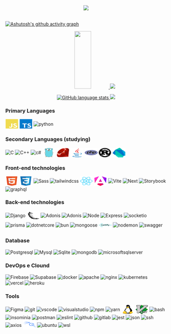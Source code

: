 <div align="center" >
<img src="https://github-profile-trophy.vercel.app/?username=maria-eduarda90&row=1&column=6&theme=dracula&margin-w=15&margin-h=15"/>
  </div>
  <br />

[![Ashutosh's github activity graph](https://github-readme-activity-graph.vercel.app/graph?username=maria-eduarda90&bg_color=red&color=bd93f9&color=bd93f9&line=bd93f9&point=f1f5f9&area=true&hide_border=true)](https://github.com/ashutosh00710/github-readme-activity-graph)

<div align="center">
  <a href="https://github.com/maria-eduarda90">
  <img height="180em" width="32%" src="https://github-readme-stats.vercel.app/api/top-langs/?username=Maria-Eduarda90&theme=dark&border_radius=10&hide_title=true&layout=compact&langs_count=13"/>
  <img height="180em" src="https://github-readme-stats.vercel.app/api/top-langs/?username=maria-eduarda90&layout=compact&langs_count=12&theme=dark"/>
</div>

<p align="center">
<a href="https://github.com/Maria-Eduarda90">
<img width="32%" src="https://github-readme-stats.vercel.app/api/top-langs/?username=Maria-Eduarda90&theme=dark&border_radius=10&hide_title=true&layout=compact&langs_count=20" alt="GitHub language stats" />
<img width="57%" src="https://github-readme-stats.vercel.app/api?username=Maria-Eduarda90&theme=dark&hide_border=false&include_all_commits=false&count_private=false" />
  </a>
</p>

<h3>Primary Languages</h3>
<p align="left">
  <img align="center" alt="JS" height="30" width="40" src="https://raw.githubusercontent.com/devicons/devicon/master/icons/javascript/javascript-plain.svg">
  <img align="center" alt="TS" height="30" width="40" src="https://raw.githubusercontent.com/devicons/devicon/master/icons/typescript/typescript-plain.svg">
  <img align="center" alt="python" height="30" width="40" src="https://cdn.jsdelivr.net/gh/devicons/devicon@latest/icons/python/python-original.svg"> 
  
</p>

<h3>Secondary Languages (studying)</h3>
<p align="left">
  <img align="center" alt="C" height="30" width="40" src="https://cdn.jsdelivr.net/gh/devicons/devicon@latest/icons/c/c-original.svg">
  <img align="center" alt="C++" height="30" width="40" src="https://cdn.jsdelivr.net/gh/devicons/devicon@latest/icons/cplusplus/cplusplus-original.svg">
  <img align="center" alt="c#" height="30" width="40" src="https://cdn.jsdelivr.net/gh/devicons/devicon@latest/icons/csharp/csharp-original.svg">
  <img align="center" alt="go" height="30" width="40" src="https://raw.githubusercontent.com/devicons/devicon/6910f0503efdd315c8f9b858234310c06e04d9c0/icons/go/go-original.svg">
  <img align="center" alt="ruby" height="30" width="40" src="https://raw.githubusercontent.com/devicons/devicon/6910f0503efdd315c8f9b858234310c06e04d9c0/icons/ruby/ruby-original.svg">
  <img align="center" alt="java" height="30" width="40" src="https://raw.githubusercontent.com/devicons/devicon/6910f0503efdd315c8f9b858234310c06e04d9c0/icons/java/java-original.svg">
  <img align="center" alt="php" height="30" width="40" src="https://raw.githubusercontent.com/devicons/devicon/6910f0503efdd315c8f9b858234310c06e04d9c0/icons/php/php-original.svg">
  <img align="center" alt="rust" height="30" width="40" src="https://raw.githubusercontent.com/devicons/devicon/6910f0503efdd315c8f9b858234310c06e04d9c0/icons/rust/rust-original.svg">
  <img align="center" alt="dart" height="30" width="40" src="https://raw.githubusercontent.com/devicons/devicon/6910f0503efdd315c8f9b858234310c06e04d9c0/icons/dart/dart-original.svg">
</p>

<h3>Front-end technologies</h3>
<p align="left">
  <img align="center" alt="HTML" height="30" width="40" src="https://raw.githubusercontent.com/devicons/devicon/master/icons/html5/html5-original.svg">
  <img align="center" alt="CSS" height="30" width="40" src="https://raw.githubusercontent.com/devicons/devicon/master/icons/css3/css3-original.svg">
  <img align="center" alt="Sass" height="30" width="40" src="https://cdn.jsdelivr.net/gh/devicons/devicon/icons/sass/sass-original.svg" />
  <img align="center" alt="tailwindcss" height="30" width="40" src="https://cdn.jsdelivr.net/gh/devicons/devicon@latest/icons/tailwindcss/tailwindcss-original.svg" />
  <img align="center" alt="React" height="30" width="40" src="https://raw.githubusercontent.com/devicons/devicon/master/icons/react/react-original.svg">
  <img align="center" alt="React" height="30" width="40" src="https://raw.githubusercontent.com/devicons/devicon/master/icons/angular/angular-original.svg">
  <img align="center" alt="Vite" height="30" width="40" src="https://cdn.jsdelivr.net/gh/devicons/devicon@latest/icons/vitejs/vitejs-original.svg" />
  <img align="center" alt="Next" height="30" width="40" src="https://cdn.jsdelivr.net/gh/devicons/devicon/icons/nextjs/nextjs-original.svg" />
  <img align="center" alt="Storybook" height="30" width="40" src="https://cdn.jsdelivr.net/gh/devicons/devicon/icons/storybook/storybook-original.svg" />
  <img align="center" alt="graphql" height="30" width="40" src="https://cdn.jsdelivr.net/gh/devicons/devicon/icons/graphql/graphql-plain.svg" />
</p>

<h3>Back-end technologies</h3>
<p align="left">
  <img align="center" alt="Django" height="30" width="40" src="https://cdn.jsdelivr.net/gh/devicons/devicon/icons/django/django-plain.svg">
  <img align="center" alt="flask" height="30" width="40" src="https://raw.githubusercontent.com/devicons/devicon/ca28c779441053191ff11710fe24a9e6c23690d6/icons/flask/flask-original.svg">
  <img align="center" alt="Adonis" height="30" width="40" src="https://cdn.jsdelivr.net/gh/devicons/devicon/icons/adonisjs/adonisjs-original.svg" />
  <img align="center" alt="Adonis" height="30" width="40" src="https://cdn.jsdelivr.net/gh/devicons/devicon/icons/nestjs/nestjs-original.svg" />
  <img align="center" alt="Node" height="30" width="40" src="https://cdn.jsdelivr.net/gh/devicons/devicon/icons/nodejs/nodejs-original.svg" />
  <img align="center" alt="Express" height="30" width="40" src="https://cdn.jsdelivr.net/gh/devicons/devicon/icons/express/express-original.svg" />
  <img align="center" alt="socketio" height="30" width="40" src="https://cdn.jsdelivr.net/gh/devicons/devicon/icons/socketio/socketio-original.svg" />
  <img align="center" alt="prisma" height="30" width="40" src="https://cdn.jsdelivr.net/gh/devicons/devicon@latest/icons/prisma/prisma-original.svg" />
  <img align="center" alt="dotnetcore" height="30" width="40" src="https://cdn.jsdelivr.net/gh/devicons/devicon@latest/icons/dotnetcore/dotnetcore-original.svg" />
  <img align="center" alt="bun" height="30" width="40" src="https://cdn.jsdelivr.net/gh/devicons/devicon@latest/icons/bun/bun-original.svg" />
  <img align="center" alt="mongoose" height="30" width="40" src="https://cdn.jsdelivr.net/gh/devicons/devicon@latest/icons/mongoose/mongoose-original.svg" />
  <img align="center" alt="netlify" height="30" width="40" src="https://raw.githubusercontent.com/canaleal/devicon/6fd27a4380daae1b14f69b995374b510dbf8c78f/icons/netlify/netlify-original-wordmark.svg" />
  <img align="center" alt="nodemon" height="30" width="40" src="https://raw.githubusercontent.com/canaleal/devicon/6fd27a4380daae1b14f69b995374b510dbf8c78f/icons/nodemon/nodemon-original.svg" />
  <img align="center" alt="swagger" height="30" width="40" src="https://cdn.jsdelivr.net/gh/devicons/devicon@latest/icons/swagger/swagger-original.svg" />
</p>

<h3>Database</h3>
<p align="left">
  <img align="center" alt="Postgresql" height="30" width="40" src="https://cdn.jsdelivr.net/gh/devicons/devicon/icons/postgresql/postgresql-original.svg" />
  <img align="center" alt="Mysql" height="30" width="40" src="https://cdn.jsdelivr.net/gh/devicons/devicon/icons/mysql/mysql-original.svg" />
  <img align="center" alt="Sqlite" height="30" width="40" src="https://cdn.jsdelivr.net/gh/devicons/devicon/icons/sqlite/sqlite-original.svg" />
  <img align="center" alt="mongodb" height="30" width="40" src="https://cdn.jsdelivr.net/gh/devicons/devicon@latest/icons/mongodb/mongodb-original.svg" />
  <img align="center" alt="microsoftsqlserver" height="30" width="40" src="https://cdn.jsdelivr.net/gh/devicons/devicon@latest/icons/microsoftsqlserver/microsoftsqlserver-original.svg" />
</p>

<h3>DevOps e Clound</h3>
<p align="left">
  <img align="center" alt="Firebase" height="30" width="40" src="https://cdn.jsdelivr.net/gh/devicons/devicon/icons/firebase/firebase-plain.svg" />
  <img align="center" alt="Supabase" height="30" width="40" src="https://raw.githubusercontent.com/canaleal/devicon/6fd27a4380daae1b14f69b995374b510dbf8c78f/icons/supabase/supabase-original.svg" />
  <img align="center" alt="docker" height="30" width="40" src="https://cdn.jsdelivr.net/gh/devicons/devicon@latest/icons/docker/docker-original.svg" />
  <img align="center" alt="apache" height="30" width="40" src="https://cdn.jsdelivr.net/gh/devicons/devicon@latest/icons/apache/apache-original.svg" />
  <img align="center" alt="nginx" height="30" width="40" src="https://cdn.jsdelivr.net/gh/devicons/devicon@latest/icons/nginx/nginx-original.svg" />
  <img align="center" alt="kubernetes" height="30" width="40" src="https://cdn.jsdelivr.net/gh/devicons/devicon@latest/icons/kubernetes/kubernetes-original.svg" />
  <img align="center" alt="vercel" height="30" width="40" src="https://cdn.jsdelivr.net/gh/devicons/devicon@latest/icons/vercel/vercel-original.svg" />
  <img align="center" alt="heroku" height="30" width="40" src="https://raw.githubusercontent.com/canaleal/devicon/6fd27a4380daae1b14f69b995374b510dbf8c78f/icons/heroku/heroku-original.svg" />
</p>

<h3>Tools</h3>
<p align="left">
  <img align="center" alt="Figma" height="30" width="40" src="https://cdn.jsdelivr.net/gh/devicons/devicon/icons/figma/figma-original.svg" />
  <img align="center" alt="git" height="30" width="40" src="https://cdn.jsdelivr.net/gh/devicons/devicon/icons/git/git-original.svg" />
  <img align="center" alt="vscode" height="30" width="40" src="https://cdn.jsdelivr.net/gh/devicons/devicon/icons/vscode/vscode-original.svg" />
  <img align="center" alt="visualstudio" height="30" width="40" src="https://cdn.jsdelivr.net/gh/devicons/devicon@latest/icons/visualstudio/visualstudio-original.svg" />
  <img align="center" alt="npm" height="30" width="40" src="https://cdn.jsdelivr.net/gh/devicons/devicon/icons/npm/npm-original-wordmark.svg" />
  <img align="center" alt="yarn" height="30" width="40" src="https://cdn.jsdelivr.net/gh/devicons/devicon/icons/yarn/yarn-original.svg" />
  <img align="center" alt="linux" height="30" width="40" src="https://raw.githubusercontent.com/devicons/devicon/master/icons/linux/linux-original.svg">
  <img align="center" alt="vim" height="30" width="40" src="https://raw.githubusercontent.com/devicons/devicon/master/icons/vim/vim-original.svg">
  <img align="center" alt="bash" height="30" width="40" src="https://cdn.jsdelivr.net/gh/devicons/devicon/icons/bash/bash-original.svg" />
  <img align="center" alt="insominia" height="30" width="40" src="https://cdn.jsdelivr.net/gh/devicons/devicon@latest/icons/insomnia/insomnia-original.svg" />
  <img align="center" alt="postman" height="30" width="40" src="https://cdn.jsdelivr.net/gh/devicons/devicon@latest/icons/postman/postman-original.svg" />
  <img align="center" alt="eslint" height="30" width="40" src="https://cdn.jsdelivr.net/gh/devicons/devicon@latest/icons/eslint/eslint-original.svg" />
  <img align="center" alt="github" height="30" width="40" src="https://cdn.jsdelivr.net/gh/devicons/devicon@latest/icons/github/github-original.svg" />
  <img align="center" alt="gitlab" height="30" width="40" src="https://cdn.jsdelivr.net/gh/devicons/devicon@latest/icons/gitlab/gitlab-original.svg" />
  <img align="center" alt="jest" height="30" width="40" src="https://cdn.jsdelivr.net/gh/devicons/devicon@latest/icons/jest/jest-plain.svg" />
  <img align="center" alt="json" height="30" width="40" src="https://cdn.jsdelivr.net/gh/devicons/devicon@latest/icons/json/json-original.svg" />
  <img align="center" alt="ssh" height="30" width="40" src="https://cdn.jsdelivr.net/gh/devicons/devicon@latest/icons/ssh/ssh-original.svg" />
  <img align="center" alt="axios" height="30" width="40" src="https://raw.githubusercontent.com/canaleal/devicon/6fd27a4380daae1b14f69b995374b510dbf8c78f/icons/axios/axios-plain-wordmark.svg" />
  <img align="center" alt="kalilinux" height="30" width="40" src="https://raw.githubusercontent.com/canaleal/devicon/6fd27a4380daae1b14f69b995374b510dbf8c78f/icons/kalilinux/kalilinux-original-wordmark.svg" />
  <img align="center" alt="ubuntu" height="30" width="40" src="https://cdn.jsdelivr.net/gh/devicons/devicon@latest/icons/ubuntu/ubuntu-original.svg" />
  <img align="center" alt="wsl" height="30" width="35" src="https://img.utdstc.com/icon/06f/a39/06fa39301c97531152761a4d780a1fedcdaec6b55ff08f5327eba2ff19cdd9bb:100" />
</p>
